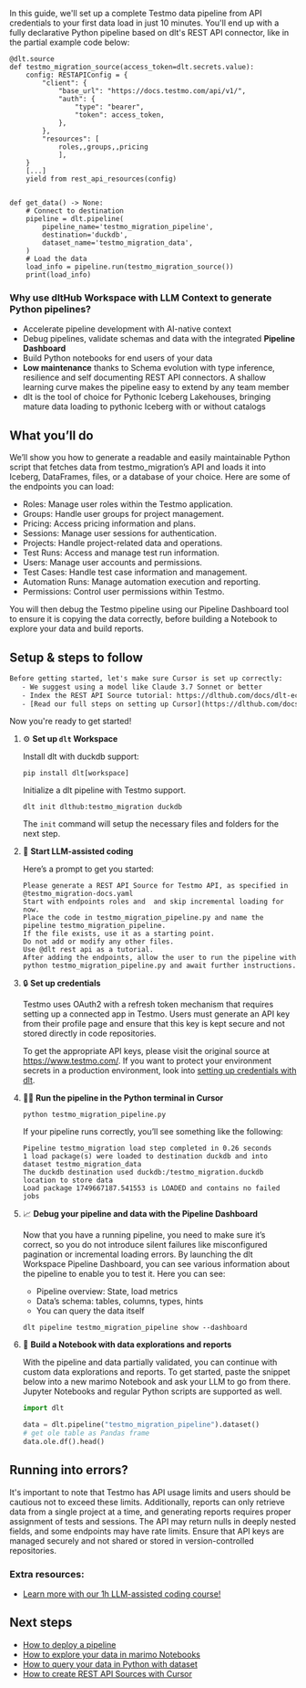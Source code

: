 In this guide, we'll set up a complete Testmo data pipeline from API credentials to your first data load in just 10 minutes. You'll end up with a fully declarative Python pipeline based on dlt's REST API connector, like in the partial example code below:

```python-outcome
@dlt.source
def testmo_migration_source(access_token=dlt.secrets.value):
    config: RESTAPIConfig = {
        "client": {
            "base_url": "https://docs.testmo.com/api/v1/",
            "auth": {
                "type": "bearer",
                "token": access_token,
            },
        },
        "resources": [
            roles,,groups,,pricing
            ],
    }
    [...]
    yield from rest_api_resources(config)


def get_data() -> None:
    # Connect to destination
    pipeline = dlt.pipeline(
        pipeline_name='testmo_migration_pipeline',
        destination='duckdb',
        dataset_name='testmo_migration_data', 
    )
    # Load the data
    load_info = pipeline.run(testmo_migration_source())
    print(load_info) 
```

### Why use dltHub Workspace with LLM Context to generate Python pipelines?

- Accelerate pipeline development with AI-native context
- Debug pipelines, validate schemas and data with the integrated **Pipeline Dashboard**
- Build Python notebooks for end users of your data
- **Low maintenance** thanks to Schema evolution with type inference, resilience and self documenting REST API connectors. A shallow learning curve makes the pipeline easy to extend by any team member
- dlt is the tool of choice for Pythonic Iceberg Lakehouses, bringing mature data loading to pythonic Iceberg with or without catalogs

## What you’ll do

We’ll show you how to generate a readable and easily maintainable Python script that fetches data from testmo_migration’s API and loads it into Iceberg, DataFrames, files, or a database of your choice. Here are some of the endpoints you can load:

- Roles: Manage user roles within the Testmo application.
- Groups: Handle user groups for project management.
- Pricing: Access pricing information and plans.
- Sessions: Manage user sessions for authentication.
- Projects: Handle project-related data and operations.
- Test Runs: Access and manage test run information.
- Users: Manage user accounts and permissions.
- Test Cases: Handle test case information and management.
- Automation Runs: Manage automation execution and reporting.
- Permissions: Control user permissions within Testmo.

You will then debug the Testmo pipeline using our Pipeline Dashboard tool to ensure it is copying the data correctly, before building a Notebook to explore your data and build reports.

## Setup & steps to follow

```default
Before getting started, let's make sure Cursor is set up correctly:
   - We suggest using a model like Claude 3.7 Sonnet or better
   - Index the REST API Source tutorial: https://dlthub.com/docs/dlt-ecosystem/verified-sources/rest_api/ and add it to context as **@dlt rest api**
   - [Read our full steps on setting up Cursor](https://dlthub.com/docs/dlt-ecosystem/llm-tooling/cursor-restapi#23-configuring-cursor-with-documentation)
```

Now you're ready to get started!

1. ⚙️ **Set up `dlt` Workspace**
    
    Install dlt with duckdb support:
    ```shell
    pip install dlt[workspace]
    ```

    Initialize a dlt pipeline with Testmo support.
    ```shell
    dlt init dlthub:testmo_migration duckdb
    ```

    The `init` command will setup the necessary files and folders for the next step.
    
2. 🤠 **Start LLM-assisted coding**
    
    Here’s a prompt to get you started:
    
    ```prompt
    Please generate a REST API Source for Testmo API, as specified in @testmo_migration-docs.yaml 
    Start with endpoints roles and  and skip incremental loading for now. 
    Place the code in testmo_migration_pipeline.py and name the pipeline testmo_migration_pipeline. 
    If the file exists, use it as a starting point. 
    Do not add or modify any other files. 
    Use @dlt rest api as a tutorial. 
    After adding the endpoints, allow the user to run the pipeline with python testmo_migration_pipeline.py and await further instructions.
    ```

    
3. 🔒 **Set up credentials** 
    
    Testmo uses OAuth2 with a refresh token mechanism that requires setting up a connected app in Testmo. Users must generate an API key from their profile page and ensure that this key is kept secure and not stored directly in code repositories.
    
    To get the appropriate API keys, please visit the original source at https://www.testmo.com/.
    If you want to protect your environment secrets in a production environment, look into [setting up credentials with dlt](https://dlthub.com/docs/walkthroughs/add_credentials).
    
4. 🏃‍♀️ **Run the pipeline in the Python terminal in Cursor**
    
    ```shell
    python testmo_migration_pipeline.py
    ```
    
    If your pipeline runs correctly, you’ll see something like the following:
    
    ```shell
    Pipeline testmo_migration load step completed in 0.26 seconds
    1 load package(s) were loaded to destination duckdb and into dataset testmo_migration_data
    The duckdb destination used duckdb:/testmo_migration.duckdb location to store data
    Load package 1749667187.541553 is LOADED and contains no failed jobs
    ```
    
5. 📈 **Debug your pipeline and data with the Pipeline Dashboard**

    Now that you have a running pipeline, you need to make sure it’s correct, so you do not introduce silent failures like misconfigured pagination or incremental loading errors. By launching the dlt Workspace Pipeline Dashboard, you can see various information about the pipeline to enable you to test it. Here you can see:
    - Pipeline overview: State, load metrics
    - Data’s schema: tables, columns, types, hints
    - You can query the data itself
    
    ```shell
    dlt pipeline testmo_migration_pipeline show --dashboard
    ```
    
6. 🐍 **Build a Notebook with data explorations and reports**

    With the pipeline and data partially validated, you can continue with custom data explorations and reports. To get started, paste the snippet below into a new marimo Notebook and ask your LLM to go from there. Jupyter Notebooks and regular Python scripts are supported as well.

    
    ```python
    import dlt

   data = dlt.pipeline("testmo_migration_pipeline").dataset()
   # get ole table as Pandas frame
   data.ole.df().head()
    ```

## Running into errors?

It's important to note that Testmo has API usage limits and users should be cautious not to exceed these limits. Additionally, reports can only retrieve data from a single project at a time, and generating reports requires proper assignment of tests and sessions. The API may return nulls in deeply nested fields, and some endpoints may have rate limits. Ensure that API keys are managed securely and not shared or stored in version-controlled repositories.

### Extra resources:

- [Learn more with our 1h LLM-assisted coding course!](https://www.youtube.com/watch?v=GGid70rnJuM)

## Next steps

- [How to deploy a pipeline](https://dlthub.com/docs/walkthroughs/deploy-a-pipeline)
- [How to explore your data in marimo Notebooks](https://dlthub.com/docs/general-usage/dataset-access/marimo)
- [How to query your data in Python with dataset](https://dlthub.com/docs/general-usage/dataset-access/dataset)
- [How to create REST API Sources with Cursor](https://dlthub.com/docs/dlt-ecosystem/llm-tooling/cursor-restapi)